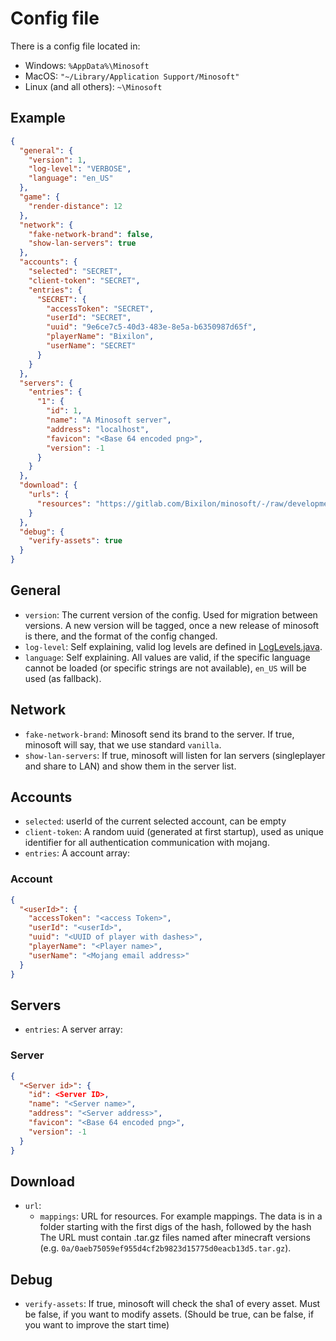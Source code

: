 # Config file
There is a config file located in:
 * Windows: `%AppData%\Minosoft`
 * MacOS: `"~/Library/Application Support/Minosoft"`
 * Linux (and all others): `~\Minosoft`

## Example
```json
{
  "general": {
    "version": 1,
    "log-level": "VERBOSE",
    "language": "en_US"
  },
  "game": {
    "render-distance": 12
  },
  "network": {
    "fake-network-brand": false,
    "show-lan-servers": true
  },
  "accounts": {
    "selected": "SECRET",
    "client-token": "SECRET",
    "entries": {
      "SECRET": {
        "accessToken": "SECRET",
        "userId": "SECRET",
        "uuid": "9e6ce7c5-40d3-483e-8e5a-b6350987d65f",
        "playerName": "Bixilon",
        "userName": "SECRET"
      }
    }
  },
  "servers": {
    "entries": {
      "1": {
        "id": 1,
        "name": "A Minosoft server",
        "address": "localhost",
        "favicon": "<Base 64 encoded png>",
        "version": -1
      }
    }
  },
  "download": {
    "urls": {
      "resources": "https://gitlab.com/Bixilon/minosoft/-/raw/development/data/resources/%s/%s.tar.gz?inline=false"
    }
  },
  "debug": {
    "verify-assets": true
  }
}
```

## General
 - `version`: The current version of the config. Used for migration between versions. A new version will be tagged, once a new release of minosoft is there, and the format of the config changed.
 - `log-level`: Self explaining, valid log levels are defined in [LogLevels.java](/src/main/java/de/bixilon/minosoft/logging/LogLevels.java).
 - `language`: Self explaining. All values are valid, if the specific language cannot be loaded (or specific strings are not available), `en_US` will be used (as fallback). 

## Network
 - `fake-network-brand`: Minosoft send its brand to the server. If true, minosoft will say, that we use standard `vanilla`.
 - `show-lan-servers`: If true, minosoft will listen for lan servers (singleplayer and share to LAN) and show them in the server list.

## Accounts
 - `selected`: userId of the current selected account, can be empty
 - `client-token`: A random uuid (generated at first startup), used as unique identifier for all authentication communication with mojang.
 - `entries`: A account array:
 
### Account
```json
{
  "<userId>": {
    "accessToken": "<access Token>",
    "userId": "<userId>",
    "uuid": "<UUID of player with dashes>",
    "playerName": "<Player name>",
    "userName": "<Mojang email address>"
  }
}
```

## Servers
 - `entries`: A server array:
 
### Server
```json
{
  "<Server id>": {
    "id": <Server ID>,
    "name": "<Server name>",
    "address": "<Server address>",
    "favicon": "<Base 64 encoded png>",
    "version": -1
  }
}
```
## Download
 - `url`:
   - `mappings`: URL for resources. For example mappings. The data is in a folder starting with the first digs of the hash, followed by the hash
                 The URL must contain .tar.gz files named after minecraft versions (e.g. `0a/0aeb75059ef955d4cf2b9823d15775d0eacb13d5.tar.gz`). 

## Debug
 - `verify-assets`: If true, minosoft will check the sha1 of every asset. Must be false, if you want to modify assets. (Should be true, can be false, if you want to improve the start time)
